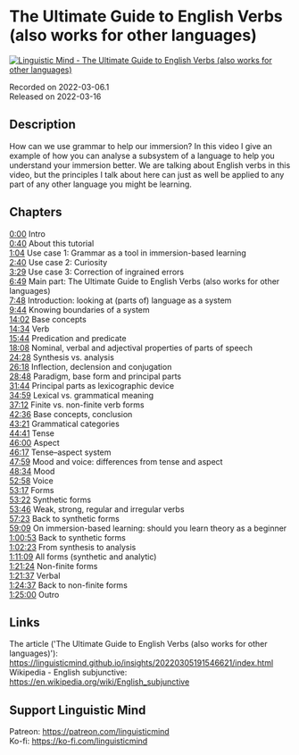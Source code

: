 # The Ultimate Guide to English Verbs (also works for other languages)
 
[![Linguistic Mind - The Ultimate Guide to English Verbs (also works for other languages)](https://img.youtube.com/vi/hFdypFkeVac/0.jpg)](https://www.youtube.com/watch?v=hFdypFkeVac)
 
Recorded on 2022-03-06.1<br>
Released on 2022-03-16
 
## Description
 
How can we use grammar to help our immersion? In this video I give an example of how you can analyse a subsystem of a language to help you understand your immersion better. We are talking about English verbs in this video, but the principles I talk about here can just as well be applied to any part of any other language you might be learning.
 
## Chapters
 
[0:00](https://www.youtube.com/watch?v=hFdypFkeVac&t=0m0s "Intro") Intro<br>
[0:40](https://www.youtube.com/watch?v=hFdypFkeVac&t=0m40s "About this tutorial") About this tutorial<br>
[1:04](https://www.youtube.com/watch?v=hFdypFkeVac&t=1m4s "Use case 1: Grammar as a tool in immersion-based learning") Use case 1: Grammar as a tool in immersion-based learning<br>
[2:40](https://www.youtube.com/watch?v=hFdypFkeVac&t=2m40s "Use case 2: Curiosity") Use case 2: Curiosity<br>
[3:29](https://www.youtube.com/watch?v=hFdypFkeVac&t=3m29s "Use case 3: Correction of ingrained errors") Use case 3: Correction of ingrained errors<br>
[6:49](https://www.youtube.com/watch?v=hFdypFkeVac&t=6m49s "Main part: The Ultimate Guide to English Verbs (also works for other languages)") Main part: The Ultimate Guide to English Verbs (also works for other languages)<br>
[7:48](https://www.youtube.com/watch?v=hFdypFkeVac&t=7m48s "Introduction: looking at (parts of) language as a system") Introduction: looking at (parts of) language as a system<br>
[9:44](https://www.youtube.com/watch?v=hFdypFkeVac&t=9m44s "Knowing boundaries of a system") Knowing boundaries of a system<br>
[14:02](https://www.youtube.com/watch?v=hFdypFkeVac&t=14m2s "Base concepts") Base concepts<br>
[14:34](https://www.youtube.com/watch?v=hFdypFkeVac&t=14m34s "Verb") Verb<br>
[15:44](https://www.youtube.com/watch?v=hFdypFkeVac&t=15m44s "Predication and predicate") Predication and predicate<br>
[18:08](https://www.youtube.com/watch?v=hFdypFkeVac&t=18m8s "Nominal, verbal and adjectival properties of parts of speech") Nominal, verbal and adjectival properties of parts of speech<br>
[24:28](https://www.youtube.com/watch?v=hFdypFkeVac&t=24m28s "Synthesis vs. analysis") Synthesis vs. analysis<br>
[26:18](https://www.youtube.com/watch?v=hFdypFkeVac&t=26m18s "Inflection, declension and conjugation") Inflection, declension and conjugation<br>
[28:48](https://www.youtube.com/watch?v=hFdypFkeVac&t=28m48s "Paradigm, base form and principal parts") Paradigm, base form and principal parts<br>
[31:44](https://www.youtube.com/watch?v=hFdypFkeVac&t=31m44s "Principal parts as lexicographic device") Principal parts as lexicographic device<br>
[34:59](https://www.youtube.com/watch?v=hFdypFkeVac&t=34m59s "Lexical vs. grammatical meaning") Lexical vs. grammatical meaning<br>
[37:12](https://www.youtube.com/watch?v=hFdypFkeVac&t=37m12s "Finite vs. non-finite verb forms") Finite vs. non-finite verb forms<br>
[42:36](https://www.youtube.com/watch?v=hFdypFkeVac&t=42m36s "Base concepts, conclusion") Base concepts, conclusion<br>
[43:21](https://www.youtube.com/watch?v=hFdypFkeVac&t=43m21s "Grammatical categories") Grammatical categories<br>
[44:41](https://www.youtube.com/watch?v=hFdypFkeVac&t=44m41s "Tense") Tense<br>
[46:00](https://www.youtube.com/watch?v=hFdypFkeVac&t=46m0s "Aspect") Aspect<br>
[46:17](https://www.youtube.com/watch?v=hFdypFkeVac&t=46m17s "Tense–aspect system") Tense–aspect system<br>
[47:59](https://www.youtube.com/watch?v=hFdypFkeVac&t=47m59s "Mood and voice: differences from tense and aspect") Mood and voice: differences from tense and aspect<br>
[48:34](https://www.youtube.com/watch?v=hFdypFkeVac&t=48m34s "Mood") Mood<br>
[52:58](https://www.youtube.com/watch?v=hFdypFkeVac&t=52m58s "Voice") Voice<br>
[53:17](https://www.youtube.com/watch?v=hFdypFkeVac&t=53m17s "Forms") Forms<br>
[53:22](https://www.youtube.com/watch?v=hFdypFkeVac&t=53m22s "Synthetic forms") Synthetic forms<br>
[53:46](https://www.youtube.com/watch?v=hFdypFkeVac&t=53m46s "Weak, strong, regular and irregular verbs") Weak, strong, regular and irregular verbs<br>
[57:23](https://www.youtube.com/watch?v=hFdypFkeVac&t=57m23s "Back to synthetic forms") Back to synthetic forms<br>
[59:09](https://www.youtube.com/watch?v=hFdypFkeVac&t=59m9s "On immersion-based learning: should you learn theory as a beginner") On immersion-based learning: should you learn theory as a beginner<br>
[1:00:53](https://www.youtube.com/watch?v=hFdypFkeVac&t=1h0m53s "Back to synthetic forms") Back to synthetic forms<br>
[1:02:23](https://www.youtube.com/watch?v=hFdypFkeVac&t=1h2m23s "From synthesis to analysis") From synthesis to analysis<br>
[1:11:09](https://www.youtube.com/watch?v=hFdypFkeVac&t=1h11m9s "All forms (synthetic and analytic)") All forms (synthetic and analytic)<br>
[1:21:24](https://www.youtube.com/watch?v=hFdypFkeVac&t=1h21m24s "Non-finite forms") Non-finite forms<br>
[1:21:37](https://www.youtube.com/watch?v=hFdypFkeVac&t=1h21m37s "Verbal") Verbal<br>
[1:24:37](https://www.youtube.com/watch?v=hFdypFkeVac&t=1h24m37s "Back to non-finite forms") Back to non-finite forms<br>
[1:25:00](https://www.youtube.com/watch?v=hFdypFkeVac&t=1h25m0s "Outro") Outro
 
## Links
 
The article ('The Ultimate Guide to English Verbs (also works for other languages)'): https://linguisticmind.github.io/insights/20220305191546621/index.html<br>
Wikipedia - English subjunctive: https://en.wikipedia.org/wiki/English_subjunctive
 
## Support Linguistic Mind
 
Patreon: https://patreon.com/linguisticmind<br>
Ko-fi: https://ko-fi.com/linguisticmind
